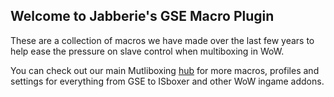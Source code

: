 ## Welcome to Jabberie's GSE Macro Plugin

These are a collection of macros we have made over the last few years to help ease the pressure on slave control when multiboxing in WoW. 

You can check out our main Mutliboxing [hub](https://github.com/Jabberie/WoW-Multibox) for more macros, profiles and settings for everything from GSE to ISboxer and other WoW ingame addons. 

